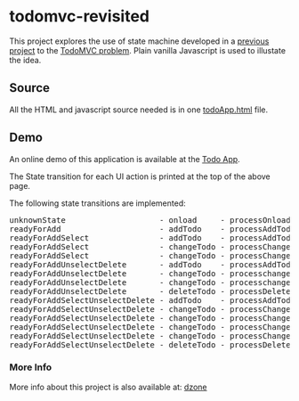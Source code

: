 # todomvc-revisited

This project explores the use of state machine developed in a [previous project](https://github.com/mapteb/js-state-machine-v2) to the [TodoMVC problem](http://todomvc.com/). Plain vanilla Javascript is used to illustate the idea.

## Source

All the HTML and javascript source needed is in one [todoApp.html](https://raw.githubusercontent.com/mapteb/todomvc-revisited/master/docs/todoApp.html) file.

## Demo

An online demo of this application is available at the [Todo App](https://mapteb.github.io/todomvc-revisited/todoApp.html).

The State transition for each UI action is printed at the top of the above page.

The following state transitions are implemented:

<pre>
unknownState                    - onload     - processOnload     - onloadSuccess                 - readyForAdd 
readyForAdd                     - addTodo    - processAddTodo    - addTodoSuccessNoneSelected    - readyForAddSelect
readyForAddSelect               - addTodo    - processAddTodo    - addTodoSuccessNoneSelected    - readyForAddSelect
readyForAddSelect               - changeTodo - processChangeTodo - changeTodoSuccessSomeSelected - readyForAddSelectUnselectDelete 
readyForAddSelect               - changeTodo - processChangeTodo - changeTodoSuccessAllSelected  - readyForAddUnselectDelete
readyForAddUnselectDelete       - addTodo    - processAddTodo    - addTodoSuccessSomeSelected    - readyForAddSelectUnselectDelete
readyForAddUnselectDelete       - changeTodo - processchangeTodo - changeTodoSuccessNoneSelected - readyForAddSelect
readyForAddUnselectDelete       - changeTodo - processchangeTodo - changeTodoSuccessSomeSelected - readyForAddSelectUnselectDelete
readyForAddUnselectDelete       - deleteTodo - processDeleteTodo - deleteTodoSuccessAllDeleted   - readyForAdd
readyForAddSelectUnselectDelete - addTodo    - processAddTodo    - addTodoSuccessSomeSelected    - readyForAddUnselectDelete
readyForAddSelectUnselectDelete - changeTodo - processChangeTodo - changeTodoSuccessAllSelected  - readyForAddUnselectDelete
readyForAddSelectUnselectDelete - changeTodo - processChangeTodo - changeTodoSuccessSomeSelected - readyForAddSelectUnselectDelete
readyForAddSelectUnselectDelete - changeTodo - processChangeTodo - changeTodoSuccessNoneSelected - readyForAddSelect
readyForAddSelectUnselectDelete - changeTodo - processChangeTodo - changeTodoSuccessSomeSelected - readyForAddSelectUnselectDelete
readyForAddSelectUnselectDelete - deleteTodo - processDeleteTodo - deleteTodoSuccessNoneSelected - readyForAddSelect
</pre>

### More Info

More info about this project is also available at:  [dzone](https://dzone.com/articles/the-todomvc-revisited)
